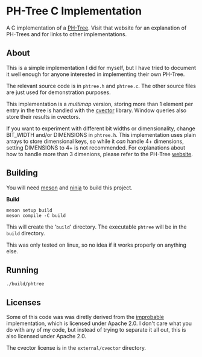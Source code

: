 # PH-Tree C Implementation

A C implementation of a [PH-Tree](https://tzaeschke.github.io/phtree-site/).  Visit that website for an explanation of PH-Trees and for links to other implementations.


## About

This is a simple implementation I did for myself, but I have tried to document it well enough for anyone interested in implementing their own PH-Tree.

The relevant source code is in `phtree.h` and `phtree.c`.  The other source files are just used for demonstration purposes.

This implementation is a _multimap_ version, storing more than 1 element per entry in the tree is handled with the [cvector](https://github.com/eteran/c-vector) library.  Window queries also store their results in cvectors.

If you want to experiment with different bit widths or dimensionality, change BIT_WIDTH and/or DIMENSIONS in `phtree.h`.  This implementation uses plain arrays to store dimensional keys, so while it _can_ handle 4+ dimensions, setting DIMENSIONS to 4+ is not recommended.  For explanations about how to handle more than 3 dimenions, please refer to the PH-Tree [website](https://tzaeschke.github.io/phtree-site/).


## Building

You will need [meson](https://mesonbuild.com/Getting-meson.html) and [ninja](https://ninja-build.org/) to build this project.

**Build**

```
meson setup build
meson compile -C build
```

This will create the '`build`' directory.
The executable `phtree` will be in the `build` directory.

This was only tested on linux, so no idea if it works properly on anything else.


## Running

```
./build/phtree
```

## Licenses

Some of this code was was diretly derived from the [improbable](https://github.com/improbable-eng/phtree-cpp) implementation, which is licensed under Apache 2.0.  I don't care what you do with any of my code, but instead of trying to separate it all out, this is also licensed under Apache 2.0.

The cvector license is in the `external/cvector` directory.
